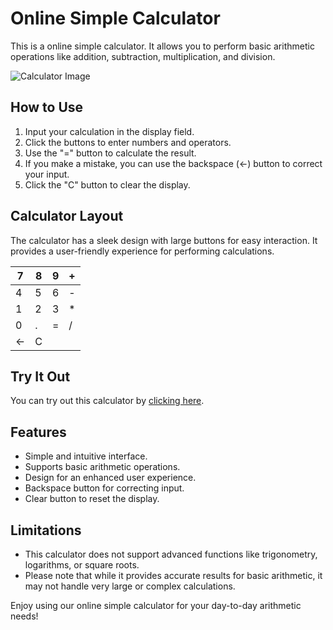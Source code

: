 

# Online Simple Calculator

This is a online simple calculator. It allows you to perform basic arithmetic operations like addition, subtraction, multiplication, and division.

![Calculator Image](calculator-image.png)

## How to Use

1. Input your calculation in the display field.
2. Click the buttons to enter numbers and operators.
3. Use the "=" button to calculate the result.
4. If you make a mistake, you can use the backspace (←) button to correct your input.
5. Click the "C" button to clear the display.

## Calculator Layout

The calculator has a sleek design with large buttons for easy interaction. It provides a user-friendly experience for performing calculations.

| 7 | 8 | 9 | + |
|---|---|---|---|
| 4 | 5 | 6 | - |
| 1 | 2 | 3 | * |
| 0 | . | = | / |
| ← | C |

## Try It Out

You can try out this calculator by [clicking here](https://zxankit24.github.io/online-calculator/).

## Features

- Simple and intuitive interface.
- Supports basic arithmetic operations.
- Design for an enhanced user experience.
- Backspace button for correcting input.
- Clear button to reset the display.

## Limitations

- This calculator does not support advanced functions like trigonometry, logarithms, or square roots.
- Please note that while it provides accurate results for basic arithmetic, it may not handle very large or complex calculations.

Enjoy using our online simple calculator for your day-to-day arithmetic needs!

 
